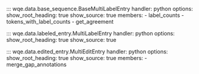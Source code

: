 ::: wqe.data.base_sequence.BaseMultiLabelEntry
    handler: python
    options:
      show_root_heading: true
      show_source: true
      members:
        - label_counts
        - tokens_with_label_counts
        - get_agreement


::: wqe.data.labeled_entry.MultiLabelEntry
    handler: python
    options:
      show_root_heading: true
      show_source: true


::: wqe.data.edited_entry.MultiEditEntry
    handler: python
    options:
      show_root_heading: true
      show_source: true
      members:
        - merge_gap_annotations
